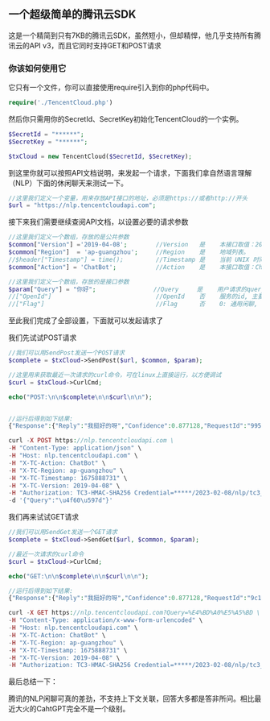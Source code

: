 ## 一个超级简单的腾讯云SDK

这是一个精简到只有7KB的腾讯云SDK，虽然短小，但却精悍，他几乎支持所有腾讯云的API v3，而且它同时支持GET和POST请求

### 你该如何使用它

它只有一个文件，你可以直接使用require引入到你的php代码中。

```php
require('./TencentCloud.php')
```

然后你只需用你的SecretId、SecretKey初始化TencentCloud的一个实例。

```php
$SecretId = "******";
$SecretKey = "******";

$txCloud = new TencentCloud($SecretId, $SecretKey);
```

到这里你就可以按照API文档说明，来发起一个请求，下面我们拿自然语言理解（NLP）下面的休闲聊天来测试一下。

```php
//这里我们定义一个变量，用来存放API接口的地址，必须是https://或者http://开头
$url = "https://nlp.tencentcloudapi.com";
```

接下来我们需要继续查阅API文档，以设置必要的请求参数

```php
//这里我们定义一个数组，存放的是公共参数
$common["Version"] ='2019-04-08';        //Version   是    本接口取值：2019-04-08。
$common["Region"]  = 'ap-guangzhou';     //Region    是    地域列表。
//$header["Timestamp"] = time();         //Timestamp 是    当前 UNIX 时间戳，鄙人的SDK会在计算签名时添加。
$common["Action"] = 'ChatBot';           //Action    是    本接口取值：ChatBot。

//这里我们定义一个数组，存放的是接口参数
$param["Query"] = "你好";                //Query     是    用户请求的query
//["OpenId"]                             //OpenId    否    服务的id, 主要用于儿童闲聊接口，比如手Q的openid。
//["Flag"]                               //Flag      否    0: 通用闲聊, 1:儿童闲聊, 默认是通用闲聊

```

至此我们完成了全部设置，下面就可以发起请求了

我们先试试POST请求

```php
//我们可以用SendPost发送一个POST请求
$complete = $txCloud->SendPost($url, $common, $param);

//这里用来获取最近一次请求的curl命令，可在linux上直接运行，以方便调试
$curl = $txCloud->CurlCmd;

echo("POST:\n\n$complete\n\n$curl\n\n");


//运行后得到如下结果:
{"Response":{"Reply":"我挺好的呀","Confidence":0.877128,"RequestId":"99547497-0077-4269-8662-562fac6880dd"}}

curl -X POST https://nlp.tencentcloudapi.com \
-H "Content-Type: application/json" \
-H "Host: nlp.tencentcloudapi.com" \
-H "X-TC-Action: ChatBot" \
-H "X-TC-Region: ap-guangzhou" \
-H "X-TC-Timestamp: 1675888731" \
-H "X-TC-Version: 2019-04-08" \
-H "Authorization: TC3-HMAC-SHA256 Credential=*****/2023-02-08/nlp/tc3_request, SignedHeaders=content-type;host, Signature=dbf5247183f99c1dec0c3991d2698c4634fd08a1a7bbfe8c5e117c5dc1d286a4" \
-d '{"Query":"\u4f60\u597d"}'
```

我们再来试试GET请求

```PHP
//我们可以用SendGet发送一个GET请求
$complete = $txCloud->SendGet($url, $common, $param);

//最近一次请求的curl命令
$curl = $txCloud->CurlCmd;

echo("GET:\n\n$complete\n\n$curl\n\n");

//运行后得到如下结果:
{"Response":{"Reply":"我挺好的呀","Confidence":0.877128,"RequestId":"9c12369f-3be3-4e71-99cb-0a838db17681"}}

curl -X GET https://nlp.tencentcloudapi.com?Query=%E4%BD%A0%E5%A5%BD \
-H "Content-Type: application/x-www-form-urlencoded" \
-H "Host: nlp.tencentcloudapi.com" \
-H "X-TC-Action: ChatBot" \
-H "X-TC-Region: ap-guangzhou" \
-H "X-TC-Timestamp: 1675888731" \
-H "X-TC-Version: 2019-04-08" \
-H "Authorization: TC3-HMAC-SHA256 Credential=*****/2023-02-08/nlp/tc3_request, SignedHeaders=content-type;host, Signature=dc451ec5bf24566848673db955aaa672d111851133b17246f318ceaffa44d652" \
```

最后总结一下：

腾讯的NLP闲聊可真的差劲，不支持上下文关联，回答大多都是答非所问。相比最近大火的CahtGPT完全不是一个级别。

